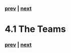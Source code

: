 ### [prev]() | [next](./42_ChallengingTheBot.md)
# 4.1 The Teams
### [prev]() | [next](./42_ChallengingTheBot.md)